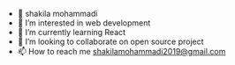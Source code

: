 - 👋 shakila mohammadi
- 👀 I’m interested in web development
- 🌱 I’m currently learning React
- 💞️ I’m looking to collaborate on open source project
- 📫 How to reach me shakilamohammadi2019@gmail.com

<!---
shakila2022/shakila2022 is a ✨ special ✨ repository because its `README.md` (this file) appears on your GitHub profile.
You can click the Preview link to take a look at your changes.
--->
